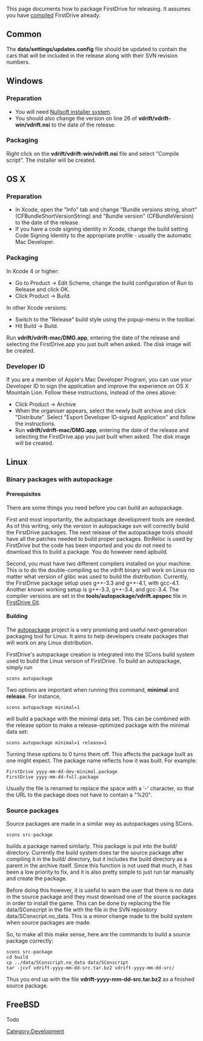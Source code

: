 This page documents how to package FirstDrive for releasing. It assumes you have [compiled](Compiling.md) FirstDrive already.

Common
------

The **data/settings/updates.config** file should be updated to contain the cars that will be included in the release along with their SVN revision numbers.

Windows
-------

### Preparation

-   You will need [Nullsoft installer system](http://nsis.sourceforge.net/).
-   You should also change the version on line 26 of **vdrift/vdrift-win/vdrift.nsi** to the date of the release.

### Packaging

Right click on the **vdrift/vdrift-win/vdrift.nsi** file and select "Compile script". The installer will be created.

OS X
----

### Preparation

-   In Xcode, open the "Info" tab and change "Bundle versions string, short" (CFBundleShortVersionString) and "Bundle version" (CFBundleVersion) to the date of the release.
-   If you have a code signing identity in Xcode, change the build setting Code Signing Identity to the appropriate profile - usually the automatic Mac Developer.

### Packaging

In Xcode 4 or higher:

-   Go to Product -&gt; Edit Scheme, change the build configuration of Run to Release and click OK.
-   Click Product -&gt; Build.

In other Xcode versions:

-   Switch to the "Release" build style using the popup-menu in the toolbar.
-   Hit Build -&gt; Build.

Run **vdrift/vdrift-mac/DMG.app**, entering the date of the release and selecting the FirstDrive.app you just built when asked. The disk image will be created.

### Developer ID

If you are a member of Apple's Mac Developer Program, you can use your Developer ID to sign the application and improve the experience on OS X Mountain Lion. Follow these instructions, instead of the ones above:

-   Click Product -&gt; Archive
-   When the organiser appears, select the newly built archive and click "Distribute". Select "Export Developer ID-signed Application" and follow the instructions.
-   Run **vdrift/vdrift-mac/DMG.app**, entering the date of the release and selecting the FirstDrive.app you just built when asked. The disk image will be created.

Linux
-----

### Binary packages with autopackage

#### Prerequisites

There are some things you need before you can build an autopackage.

First and most importantly, the autopackage development tools are needed. As of this writing, only the version in autopackage svn will correctly build the FirstDrive packages. The next release of the autopackage tools should have all the patches needed to build proper packages. BinReloc is used by FirstDrive but the code has been imported and you do not need to download this to build a package. You do however need apbuild.

Second, you must have two different compilers installed on your machine. This is to do the double-compiling so the vdrift binary will work on Linux no matter what version of glibc was used to build the distribution. Currently, the FirstDrive package setup uses g++-3.3 and g++-4.1, with gcc-4.1. Another known working setup is g++-3.3, g++-3.4, and gcc-3.4. The compiler versions are set in the **tools/autopackage/vdrift.apspec** file in [FirstDrive Git](Getting_the_development_version.md).

#### Building

The [autopackage](http://autopackage.org/) project is a very promising and useful next-generation packaging tool for Linux. It aims to help developers create packages that will work on any Linux distribution.

FirstDrive's autopackage creation is integrated into the SCons build system used to build the Linux version of FirstDrive. To build an autopackage, simply run

    scons autopackage

Two options are important when running this command, **minimal** and **release**. For instance,

    scons autopackage minimal=1

will build a package with the minimal data set. This can be combined with the release option to make a release-optimized package with the minimal data set:

    scons autopackage minimal=1 release=1

Turning these options to 0 turns them off. This affects the package built as one might expect. The package name reflects how it was built. For example:

    FirstDrive yyyy-mm-dd-dev-minimal.package
    FirstDrive yyyy-mm-dd-full.package

Usually the file is renamed to replace the space with a '-' character, so that the URL to the package does not have to contain a "%20".

### Source packages

Source packages are made in a similar way as autopackages using SCons.

    scons src-package

builds a package named similarly. This package is put into the build/ directory. Currently the build system does tar the source package after compiling it in the build/ directory, but it includes the build directory as a parent in the archive itself. Since this function is not used that much, it has been a low priority to fix, and it is also pretty simple to just run tar manually and create the package.

Before doing this however, it is useful to warn the user that there is no data in the source package and they must download one of the source packages in order to install the game. This can be done by replacing the file data/SConscript in the file with the file in the SVN repository data/SConscript.no\_data. This is a minor change made to the build system when source packages are made.

So, to make all this make sense, here are the commands to build a source package correctly:

    scons src-package
    cd build
    cp ../data/SConscript.no_data data/SConscript
    tar -jcvf vdrift-yyyy-mm-dd-src.tar.bz2 vdrift-yyyy-mm-dd-src/

Thus you end up with the file **vdrift-yyyy-mm-dd-src.tar.bz2** as a finished source package.

FreeBSD
-------

Todo

<Category:Development>
